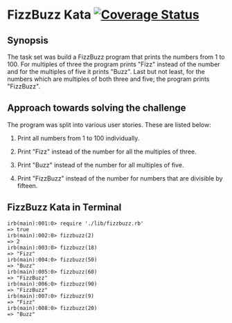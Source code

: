 FizzBuzz Kata   [![Coverage Status](https://coveralls.io/repos/UsmanJ/FizzBuzz_Kata/badge.svg?branch=master&service=github)](https://coveralls.io/github/UsmanJ/FizzBuzz_Kata?branch=master)
======================

Synopsis
---------

The task set was build a FizzBuzz program that prints the numbers from 1 to 100. For multiples of three the program prints "Fizz" instead of the number and for the multiples of five it prints "Buzz". Last but not least, for the numbers which are multiples of both three and five; the program prints "FizzBuzz".


Approach towards solving the challenge
--------------------------------------

The program was split into various user stories. These are listed below:

1) Print all numbers from 1 to 100 individually.

2) Print "Fizz" instead of the number for all the multiples of three.

3) Print "Buzz" instead of the number for all multiples of  five.

4) Print "FizzBuzz" instead of the number for numbers that are divisible by fifteen.


FizzBuzz Kata in Terminal
---------------------------------
```
irb(main):001:0> require './lib/fizzbuzz.rb'
=> true
irb(main):002:0> fizzbuzz(2)
=> 2
irb(main):003:0> fizzbuzz(18)
=> "Fizz"
irb(main):004:0> fizzbuzz(50)
=> "Buzz"
irb(main):005:0> fizzbuzz(60)
=> "FizzBuzz"
irb(main):006:0> fizzbuzz(90)
=> "FizzBuzz"
irb(main):007:0> fizzbuzz(9)
=> "Fizz"
irb(main):008:0> fizzbuzz(20)
=> "Buzz"
```
